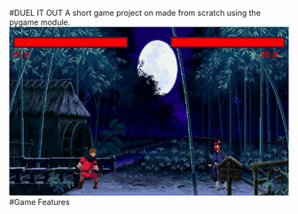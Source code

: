 #DUEL IT OUT
A short game project on  made from scratch using the pygame module.
<img src= "Readme Stuff\Game Overlook1.png">
#Game Features